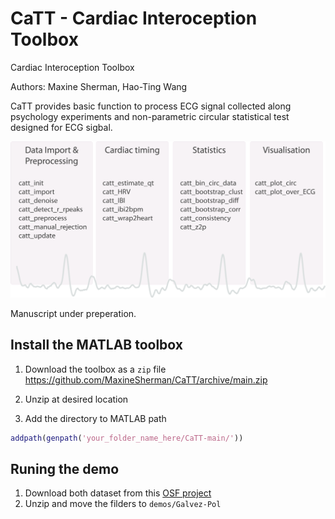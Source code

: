 # CaTT - Cardiac Interoception Toolbox

Cardiac Interoception Toolbox

Authors: Maxine Sherman, Hao-Ting Wang

CaTT provides basic function to process ECG signal collected along psychology experiments and non-parametric circular statistical test designed for ECG sigbal.

<img src="./docs/overview.png" height="250">


Manuscript under preperation.


## Install the MATLAB toolbox

1. Download the toolbox as a `zip` file
https://github.com/MaxineSherman/CaTT/archive/main.zip

2. Unzip at desired location

3. Add the directory to MATLAB path
```MATLAB
addpath(genpath('your_folder_name_here/CaTT-main/'))
```

## Runing the demo

1. Download both dataset from this [OSF project](https://osf.ip/ye3rg/)
2. Unzip and move the filders to `demos/Galvez-Pol`
